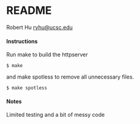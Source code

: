 # README
Robert Hu
ryhu@ucsc.edu

#### Instructions
Run make to build the httpserver
~~~
$ make
~~~
and make spotless to remove all unnecessary files.
~~~
$ make spotless
~~~

#### Notes
Limited testing and a bit of messy code